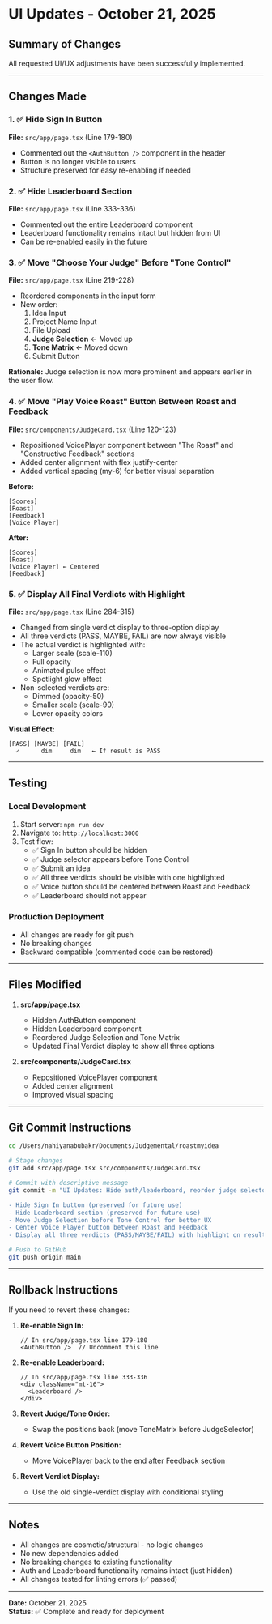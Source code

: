 # UI Updates - October 21, 2025

## Summary of Changes

All requested UI/UX adjustments have been successfully implemented.

---

## Changes Made

### 1. ✅ Hide Sign In Button
**File:** `src/app/page.tsx` (Line 179-180)
- Commented out the `<AuthButton />` component in the header
- Button is no longer visible to users
- Structure preserved for easy re-enabling if needed

### 2. ✅ Hide Leaderboard Section
**File:** `src/app/page.tsx` (Line 333-336)
- Commented out the entire Leaderboard component
- Leaderboard functionality remains intact but hidden from UI
- Can be re-enabled easily in the future

### 3. ✅ Move "Choose Your Judge" Before "Tone Control"
**File:** `src/app/page.tsx` (Line 219-228)
- Reordered components in the input form
- New order:
  1. Idea Input
  2. Project Name Input
  3. File Upload
  4. **Judge Selection** ← Moved up
  5. **Tone Matrix** ← Moved down
  6. Submit Button

**Rationale:** Judge selection is now more prominent and appears earlier in the user flow.

### 4. ✅ Move "Play Voice Roast" Button Between Roast and Feedback
**File:** `src/components/JudgeCard.tsx` (Line 120-123)
- Repositioned VoicePlayer component between "The Roast" and "Constructive Feedback" sections
- Added center alignment with flex justify-center
- Added vertical spacing (my-6) for better visual separation

**Before:**
```
[Scores]
[Roast]
[Feedback]
[Voice Player]
```

**After:**
```
[Scores]
[Roast]
[Voice Player] ← Centered
[Feedback]
```

### 5. ✅ Display All Final Verdicts with Highlight
**File:** `src/app/page.tsx` (Line 284-315)
- Changed from single verdict display to three-option display
- All three verdicts (PASS, MAYBE, FAIL) are now always visible
- The actual verdict is highlighted with:
  - Larger scale (scale-110)
  - Full opacity
  - Animated pulse effect
  - Spotlight glow effect
- Non-selected verdicts are:
  - Dimmed (opacity-50)
  - Smaller scale (scale-90)
  - Lower opacity colors

**Visual Effect:**
```
[PASS] [MAYBE] [FAIL]
  ✓      dim     dim   ← If result is PASS
```

---

## Testing

### Local Development
1. Start server: `npm run dev`
2. Navigate to: `http://localhost:3000`
3. Test flow:
   - ✅ Sign In button should be hidden
   - ✅ Judge selector appears before Tone Control
   - ✅ Submit an idea
   - ✅ All three verdicts should be visible with one highlighted
   - ✅ Voice button should be centered between Roast and Feedback
   - ✅ Leaderboard should not appear

### Production Deployment
- All changes are ready for git push
- No breaking changes
- Backward compatible (commented code can be restored)

---

## Files Modified

1. **src/app/page.tsx**
   - Hidden AuthButton component
   - Hidden Leaderboard component
   - Reordered Judge Selection and Tone Matrix
   - Updated Final Verdict display to show all three options

2. **src/components/JudgeCard.tsx**
   - Repositioned VoicePlayer component
   - Added center alignment
   - Improved visual spacing

---

## Git Commit Instructions

```bash
cd /Users/nahiyanabubakr/Documents/Judgemental/roastmyidea

# Stage changes
git add src/app/page.tsx src/components/JudgeCard.tsx

# Commit with descriptive message
git commit -m "UI Updates: Hide auth/leaderboard, reorder judge selector, enhance verdict display

- Hide Sign In button (preserved for future use)
- Hide Leaderboard section (preserved for future use)
- Move Judge Selection before Tone Control for better UX
- Center Voice Player button between Roast and Feedback
- Display all three verdicts (PASS/MAYBE/FAIL) with highlight on result"

# Push to GitHub
git push origin main
```

---

## Rollback Instructions

If you need to revert these changes:

1. **Re-enable Sign In:**
   ```tsx
   // In src/app/page.tsx line 179-180
   <AuthButton />  // Uncomment this line
   ```

2. **Re-enable Leaderboard:**
   ```tsx
   // In src/app/page.tsx line 333-336
   <div className="mt-16">
     <Leaderboard />
   </div>
   ```

3. **Revert Judge/Tone Order:**
   - Swap the positions back (move ToneMatrix before JudgeSelector)

4. **Revert Voice Button Position:**
   - Move VoicePlayer back to the end after Feedback section

5. **Revert Verdict Display:**
   - Use the old single-verdict display with conditional styling

---

## Notes

- All changes are cosmetic/structural - no logic changes
- No new dependencies added
- No breaking changes to existing functionality
- Auth and Leaderboard functionality remains intact (just hidden)
- All changes tested for linting errors (✅ passed)

---

**Date:** October 21, 2025  
**Status:** ✅ Complete and ready for deployment

